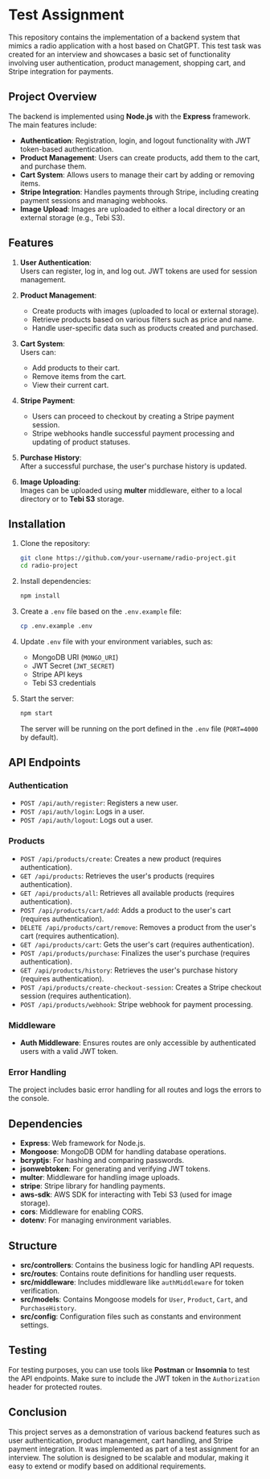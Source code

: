 # Test Assignment

This repository contains the implementation of a backend system that mimics a radio application with a host based on ChatGPT. This test task was created for an interview and showcases a basic set of functionality involving user authentication, product management, shopping cart, and Stripe integration for payments.

## Project Overview

The backend is implemented using **Node.js** with the **Express** framework. The main features include:

- **Authentication**: Registration, login, and logout functionality with JWT token-based authentication.
- **Product Management**: Users can create products, add them to the cart, and purchase them.
- **Cart System**: Allows users to manage their cart by adding or removing items.
- **Stripe Integration**: Handles payments through Stripe, including creating payment sessions and managing webhooks.
- **Image Upload**: Images are uploaded to either a local directory or an external storage (e.g., Tebi S3).

## Features

1. **User Authentication**:  
   Users can register, log in, and log out. JWT tokens are used for session management.

2. **Product Management**:  
   - Create products with images (uploaded to local or external storage).
   - Retrieve products based on various filters such as price and name.
   - Handle user-specific data such as products created and purchased.

3. **Cart System**:  
   Users can:
   - Add products to their cart.
   - Remove items from the cart.
   - View their current cart.

4. **Stripe Payment**:  
   - Users can proceed to checkout by creating a Stripe payment session.
   - Stripe webhooks handle successful payment processing and updating of product statuses.

5. **Purchase History**:  
   After a successful purchase, the user's purchase history is updated.

6. **Image Uploading**:  
   Images can be uploaded using **multer** middleware, either to a local directory or to **Tebi S3** storage.

## Installation

1. Clone the repository:
   ```bash
   git clone https://github.com/your-username/radio-project.git
   cd radio-project
   ```

2. Install dependencies:
   ```bash
   npm install
   ```

3. Create a `.env` file based on the `.env.example` file:
   ```bash
   cp .env.example .env
   ```

4. Update `.env` file with your environment variables, such as:
   - MongoDB URI (`MONGO_URI`)
   - JWT Secret (`JWT_SECRET`)
   - Stripe API keys
   - Tebi S3 credentials

5. Start the server:
   ```bash
   npm start
   ```

   The server will be running on the port defined in the `.env` file (`PORT=4000` by default).

## API Endpoints

### Authentication

- `POST /api/auth/register`: Registers a new user.
- `POST /api/auth/login`: Logs in a user.
- `POST /api/auth/logout`: Logs out a user.

### Products

- `POST /api/products/create`: Creates a new product (requires authentication).
- `GET /api/products`: Retrieves the user's products (requires authentication).
- `GET /api/products/all`: Retrieves all available products (requires authentication).
- `POST /api/products/cart/add`: Adds a product to the user's cart (requires authentication).
- `DELETE /api/products/cart/remove`: Removes a product from the user's cart (requires authentication).
- `GET /api/products/cart`: Gets the user's cart (requires authentication).
- `POST /api/products/purchase`: Finalizes the user's purchase (requires authentication).
- `GET /api/products/history`: Retrieves the user's purchase history (requires authentication).
- `POST /api/products/create-checkout-session`: Creates a Stripe checkout session (requires authentication).
- `POST /api/products/webhook`: Stripe webhook for payment processing.

### Middleware

- **Auth Middleware**: Ensures routes are only accessible by authenticated users with a valid JWT token.

### Error Handling

The project includes basic error handling for all routes and logs the errors to the console.

## Dependencies

- **Express**: Web framework for Node.js.
- **Mongoose**: MongoDB ODM for handling database operations.
- **bcryptjs**: For hashing and comparing passwords.
- **jsonwebtoken**: For generating and verifying JWT tokens.
- **multer**: Middleware for handling image uploads.
- **stripe**: Stripe library for handling payments.
- **aws-sdk**: AWS SDK for interacting with Tebi S3 (used for image storage).
- **cors**: Middleware for enabling CORS.
- **dotenv**: For managing environment variables.

## Structure

- **src/controllers**: Contains the business logic for handling API requests.
- **src/routes**: Contains route definitions for handling user requests.
- **src/middleware**: Includes middleware like `authMiddleware` for token verification.
- **src/models**: Contains Mongoose models for `User`, `Product`, `Cart`, and `PurchaseHistory`.
- **src/config**: Configuration files such as constants and environment settings.

## Testing

For testing purposes, you can use tools like **Postman** or **Insomnia** to test the API endpoints. Make sure to include the JWT token in the `Authorization` header for protected routes.

## Conclusion

This project serves as a demonstration of various backend features such as user authentication, product management, cart handling, and Stripe payment integration. It was implemented as part of a test assignment for an interview. The solution is designed to be scalable and modular, making it easy to extend or modify based on additional requirements.
